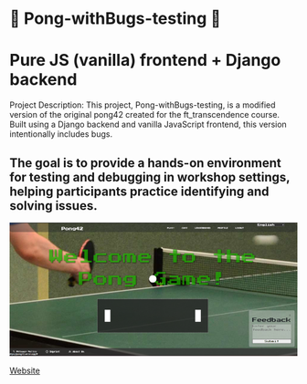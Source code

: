 # 🏓 Pong-withBugs-testing 🏓

# Pure JS (vanilla) frontend + Django backend


Project Description:
This project, Pong-withBugs-testing, is a modified version of the original pong42 created for the ft_transcendence course. Built using a Django backend and vanilla JavaScript frontend, this version intentionally includes bugs.
## The goal is to provide a hands-on environment for testing and debugging in workshop settings, helping participants practice identifying and solving issues.



![Screenshot](screenshot.png)

[Website](https://pong-with-bugs-testing.vercel.app/#login)
